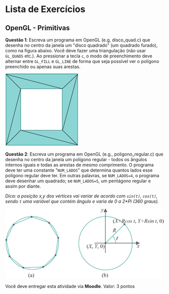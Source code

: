 # Lista de Exercícios
## OpenGL - Primitivas


**Questão 1**: Escreva um programa em OpenGL (e.g, disco_quad.c) que desenha
no centro da janela um "disco quadrado" (um quadrado furado), como na figura
abaixo. Você deve fazer uma triangulação (não usar `GL_QUADS` etc.). Ao pressionar
 a tecla <key>`c`</key>, o modo de preenchimento deve alternar entre `GL_FILL` e
`GL_LINE` de forma que seja possível ver o polígono preenchido ou apenas suas
arestas.

![](images/square-annulus.png)

**Questão 2**: Escreva um programa em OpenGL (e.g., poligono_regular.c) que
 desenha no centro da janela um polígono regular - todos os ângulos internos
iguais e todas as arestas de mesmo comprimento. O programa deve ter uma
constante "`NUM_LADOS`" que determina  quantos lados esse polígono regular deve
ter. Em outras palavras, se `NUM_LADOS=4`, o programa deve desenhar um quadrado;
se `NUM_LADOS=5`, um pentágono regular e assim por diante.

_Dica: a posição x,y dos vértices vai variar de acordo com `sin(t)`, `cos(t)`,
sendo `t` uma variável que contém ângulo e varia de 0 a 2*Pi (360 graus)._

![](./images/circle-aprox2.png)


Você deve entregar esta atividade via **Moodle**.
Valor: 3 pontos
